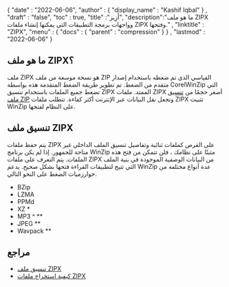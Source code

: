 {
  "date" : "2022-06-06",
  "author" : {
    "display_name" : "Kashif Iqbal"
} ,
  "draft" : "false",
  "toc" : true,
  "title" :"أَزِيز",
  "description":"ما هو ملف ZIPX وواجهات برمجة التطبيقات التي يمكنها إنشاء ملفات ZIPX وفتحها." ,
  "linktitle" : "ZIPX",
  "menu" : {
    "docs" : {
      "parent" : "compression"
}
} ,
  "lastmod" : "2022-06-06"
}

## ما هو ملف ZIPX؟

ملف ZIPX هو نسخة موسعة من ملف ZIP القياسي الذي تم ضغطه باستخدام إصدار متقدم من الضغط. تم تطوير طريقة الضغط المتقدمة هذه بواسطة CorelWinZip التي تضغط جميع الملفات باستخدام تنسيق ZIPX الممتد. ملفات ZIPX أصغر حجمًا من [تنسيق ملف ZIP](/ar/compression/zip/) وتجعل نقل البيانات عبر الإنترنت أكثر كفاءة. تتطلب ملفات ZIPX تثبيت WinZip على النظام لفتحها.

## تنسيق ملف ZIPX

يتم حفظ ملفات ZIPX على القرص كملفات ثنائية وتفاصيل تنسيق الملف الداخلي غير متاحة للجمهور. إذا لم يكن برنامج WinZip مثبتًا على نظامك ، فلن تتمكن من فتح هذه الملفات. يتم التعرف على ملفات ZIPX من البيانات الوصفية الموجودة في بنية الملف التي تتيح لتطبيقات القراءة فتحها بشكل صحيح. يدعم WinZip عدة أنواع مختلفة من خوارزميات الضغط على النحو التالي.

* BZip
* LZMA
* PPMd
* XZ *
* MP3 ^ **
* JPEG **
* Wavpack **

## مراجع

* [تنسيق ملف ZIPX](https://kb.corel.com/en/125951)
* [كيفية استخراج ملفات ZIPX](https://answers.microsoft.com/en-us/windows/forum/all/i-want-to-extract-zipx-files/32827ca4-ceec-4faf-93d9-d9ecffb1fb41)

